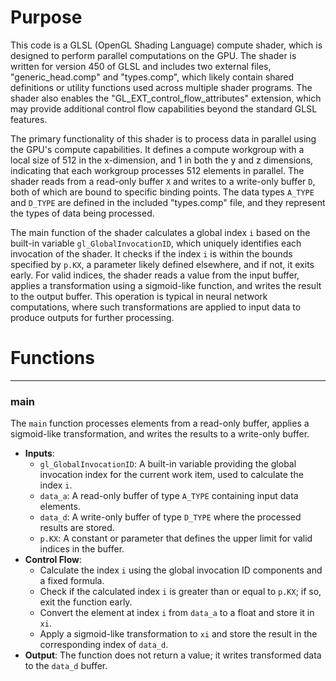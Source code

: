 # Purpose
This code is a GLSL (OpenGL Shading Language) compute shader, which is designed to perform parallel computations on the GPU. The shader is written for version 450 of GLSL and includes two external files, "generic_head.comp" and "types.comp", which likely contain shared definitions or utility functions used across multiple shader programs. The shader also enables the "GL_EXT_control_flow_attributes" extension, which may provide additional control flow capabilities beyond the standard GLSL features.

The primary functionality of this shader is to process data in parallel using the GPU's compute capabilities. It defines a compute workgroup with a local size of 512 in the x-dimension, and 1 in both the y and z dimensions, indicating that each workgroup processes 512 elements in parallel. The shader reads from a read-only buffer `X` and writes to a write-only buffer `D`, both of which are bound to specific binding points. The data types `A_TYPE` and `D_TYPE` are defined in the included "types.comp" file, and they represent the types of data being processed.

The main function of the shader calculates a global index `i` based on the built-in variable `gl_GlobalInvocationID`, which uniquely identifies each invocation of the shader. It checks if the index `i` is within the bounds specified by `p.KX`, a parameter likely defined elsewhere, and if not, it exits early. For valid indices, the shader reads a value from the input buffer, applies a transformation using a sigmoid-like function, and writes the result to the output buffer. This operation is typical in neural network computations, where such transformations are applied to input data to produce outputs for further processing.
# Functions

---
### main
The `main` function processes elements from a read-only buffer, applies a sigmoid-like transformation, and writes the results to a write-only buffer.
- **Inputs**:
    - `gl_GlobalInvocationID`: A built-in variable providing the global invocation index for the current work item, used to calculate the index `i`.
    - `data_a`: A read-only buffer of type `A_TYPE` containing input data elements.
    - `data_d`: A write-only buffer of type `D_TYPE` where the processed results are stored.
    - `p.KX`: A constant or parameter that defines the upper limit for valid indices in the buffer.
- **Control Flow**:
    - Calculate the index `i` using the global invocation ID components and a fixed formula.
    - Check if the calculated index `i` is greater than or equal to `p.KX`; if so, exit the function early.
    - Convert the element at index `i` from `data_a` to a float and store it in `xi`.
    - Apply a sigmoid-like transformation to `xi` and store the result in the corresponding index of `data_d`.
- **Output**: The function does not return a value; it writes transformed data to the `data_d` buffer.


